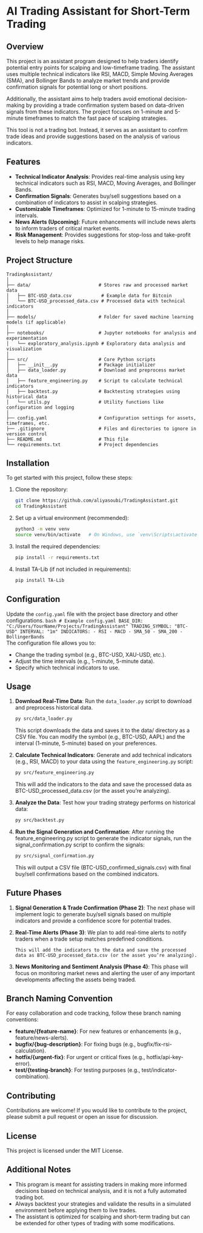 # AI Trading Assistant for Short-Term Trading

## Overview
This project is an assistant program designed to help traders identify potential entry points for scalping and low-timeframe trading. The assistant uses multiple technical indicators like RSI, MACD, Simple Moving Averages (SMA), and Bollinger Bands to analyze market trends and provide confirmation signals for potential long or short positions.

Additionally, the assistant aims to help traders avoid emotional decision-making by providing a trade confirmation system based on data-driven signals from these indicators. The project focuses on 1-minute and 5-minute timeframes to match the fast pace of scalping strategies.

This tool is not a trading bot. Instead, it serves as an assistant to confirm trade ideas and provide suggestions based on the analysis of various indicators.

## Features
- **Technical Indicator Analysis**: Provides real-time analysis using key technical indicators such as RSI, MACD, Moving Averages, and Bollinger Bands.
- **Confirmation Signals**: Generates buy/sell suggestions based on a combination of indicators to assist in scalping strategies.
- **Customizable Timeframes**: Optimized for 1-minute to 15-minute trading intervals.
- **News Alerts (Upcoming)**: Future enhancements will include news alerts to inform traders of critical market events.
- **Risk Management**: Provides suggestions for stop-loss and take-profit levels to help manage risks.
## Project Structure
```plaintext
TradingAssistant/
│
├── data/                         # Stores raw and processed market data
│   ├── BTC-USD_data.csv           # Example data for Bitcoin
│   └── BTC-USD_processed_data.csv # Processed data with technical indicators
│
├── models/                       # Folder for saved machine learning models (if applicable)
│
├── notebooks/                    # Jupyter notebooks for analysis and experimentation
│   └── exploratory_analysis.ipynb # Exploratory data analysis and visualization
│
├── src/                          # Core Python scripts
│   ├── __init__.py               # Package initializer
│   ├── data_loader.py            # Download and preprocess market data
│   ├── feature_engineering.py    # Script to calculate technical indicators
│   ├── backtest.py               # Backtesting strategies using historical data
│   └── utils.py                  # Utility functions like configuration and logging
│
├── config.yaml                   # Configuration settings for assets, timeframes, etc.
├── .gitignore                    # Files and directories to ignore in version control
├── README.md                     # This file
└── requirements.txt              # Project dependencies

```

## Installation
To get started with this project, follow these steps:
1. Clone the repository:
    ```bash
    git clone https://github.com/aliyasoubi/TradingAssistant.git
    cd TradingAssistant
    ```

2. Set up a virtual environment (recommended):
    ```bash
    python3 -m venv venv
    source venv/bin/activate   # On Windows, use `venv\Scripts\activate`
    ```

3. Install the required dependencies:
    ```bash
    pip install -r requirements.txt
    ```
4. Install TA-Lib (if not included in requirements):
    ```bash
    pip install TA-Lib
    ```
## Configuration
Update the `config.yaml` file with the project base directory and other configurations.
    ```bash
     # Example config.yaml
    BASE_DIR: "C:/Users/YourName/Projects/TradingAssistant"
    TRADING_SYMBOL: "BTC-USD"
    INTERVAL: "1m"
    INDICATORS:
    - RSI
    - MACD
    - SMA_50
    - SMA_200
    - BollingerBands
    ```    
The configuration file allows you to:
- Change the trading symbol (e.g., BTC-USD, XAU-USD, etc.).
- Adjust the time intervals (e.g., 1-minute, 5-minute data).
- Specify which technical indicators to use.


## Usage
1. **Download Real-Time Data**: Run the `data_loader.py` script to download and preprocess historical data.
    ```bash
    py src/data_loader.py
    ```
    This script downloads the data and saves it to the data/ directory as a CSV file. You can modify the symbol (e.g., BTC-USD, AAPL) and the interval (1-minute, 5-minute) based on your preferences.

2. **Calculate Technical Indicators**: Generate and add technical indicators (e.g., RSI, MACD) to your data using the `feature_engineering.py` script:
    ```bash
    py src/feature_engineering.py
    ```
    This will add the indicators to the data and save the processed data as BTC-USD_processed_data.csv (or the asset you’re analyzing).
3. **Analyze the Data**: Test how your trading strategy performs on historical data:
    ```bash
    py src/backtest.py
    ```

4. **Run the Signal Generation and Confirmation**: After running the feature_engineering.py script to generate the indicator signals, run the signal_confirmation.py script to confirm the signals:

    ```bash
    py src/signal_confirmation.py
    ```
    This will output a CSV file (BTC-USD_confirmed_signals.csv) with final buy/sell confirmations based on the combined indicators.

## Future Phases
1. **Signal Generation & Trade Confirmation (Phase 2)**: The next phase will implement logic to generate buy/sell signals based on multiple indicators and provide a confidence score for potential trades.

2. **Real-Time Alerts (Phase 3)**: We plan to add real-time alerts to notify traders when a trade setup matches predefined conditions.
    ```
    This will add the indicators to the data and save the processed data as BTC-USD_processed_data.csv (or the asset you’re analyzing).
3. **News Monitoring and Sentiment Analysis (Phase 4)**: This phase will focus on monitoring market news and alerting the user of any important developments affecting the assets being traded.

## Branch Naming Convention
For easy collaboration and code tracking, follow these branch naming conventions:
- **feature/{feature-name}**: For new features or enhancements (e.g., feature/news-alerts).
- **bugfix/{bug-description}**: For fixing bugs (e.g., bugfix/fix-rsi-calculation).
- **hotfix/{urgent-fix}**: For urgent or critical fixes (e.g., hotfix/api-key-error).
- **test/{testing-branch}**: For testing purposes (e.g., test/indicator-combination).

## Contributing
Contributions are welcome! If you would like to contribute to the project, please submit a pull request or open an issue for discussion.

## License
This project is licensed under the MIT License.

## Additional Notes
- This program is meant for assisting traders in making more informed decisions based on technical analysis, and it is not a fully automated trading bot.
- Always backtest your strategies and validate the results in a simulated environment before applying them to live trades.
- The assistant is optimized for scalping and short-term trading but can be extended for other types of trading with some modifications.
